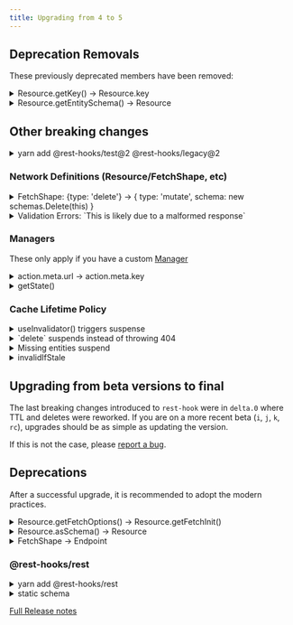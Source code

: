 ```yaml
---
title: Upgrading from 4 to 5
---
```


## Deprecation Removals

These previously deprecated members have been removed:

<details><summary>Resource.getKey() -> Resource.key</summary>

Simply rename this to `get key()`

</details>

<details><summary>Resource.getEntitySchema() -> Resource</summary>

This has been simplified to simply use the Resource itself:

<!--DOCUSAURUS_CODE_TABS-->
<!--before-->

```typescript
class MyResource extends Resource {
  static customEndpoint<T extends typeof MyResource>(this: T) {
    return {
      ...super.listShape(),
      // notice the next line
      schema: { results: [this.getEntitySchema()], nextPage: '' },
    };
  }
}
```

<!--after-->

```typescript
class MyResource extends Resource {
  static customEndpoint<T extends typeof MyResource>(this: T) {
    return {
      ...super.listShape(),
      // notice the next line
      schema: { results: [this], nextPage: '' },
    };
  }
}
```

<!--END_DOCUSAURUS_CODE_TABS-->
</details>

## Other breaking changes

<details><summary>yarn add @rest-hooks/test@2 @rest-hooks/legacy@2</summary>

Be sure to also upgrade these libraries if you use them:

- `@rest-hooks/test@2`
- `@rest-hooks/legacy@2`

These libraries don't have any breaking changes within themselves, but
they do require `rest-hooks@5` and (reflexively) `rest-hooks@5` requires
at least v2.

</details>

### Network Definitions (Resource/FetchShape, etc)

<details><summary>FetchShape: {type: 'delete'} -> { type: 'mutate', schema: new schemas.Delete(this) }</summary>

`Resource.deleteShape()` will continue to work as expected. However, if
you defined some custom shapes with type: 'delete'

<!--DOCUSAURUS_CODE_TABS-->
<!--before-->

```typescript
class MyResource extends Resource {
  static someOtherDeleteShape<T extends typeof SimpleResource>(
    this: T,
  ): DeleteShape<any, Readonly<object>> {
    const options = this.getFetchOptions();
    return {
      // changed
      type: 'delete',
      // changed
      schema: this.asSchema(),
      options,
      getFetchKey: (params: object) => {
        return 'DELETE ' + this.url(params);
      },
      fetch: (params: Readonly<object>) => {
        return this.fetch('delete', this.url(params));
      },
    };
  }
}
```

<!--after-->

```typescript
import { schemas } from 'rest-hooks';
class MyResource extends Resource {
  static someOtherDeleteShape<T extends typeof SimpleResource>(
    this: T,
  ): DeleteShape<any, Readonly<object>> {
    const options = this.getFetchInit();
    return {
      // changed
      type: 'mutate',
      // changed
      schema: new schemas.Delete(this),
      options,
      getFetchKey: (params: object) => {
        return 'DELETE ' + this.url(params);
      },
      fetch: (params: Readonly<object>) => {
        return this.fetch('delete', this.url(params));
      },
    };
  }
}
```

<!--END_DOCUSAURUS_CODE_TABS-->

</details>

<details><summary>Validation Errors: `This is likely due to a malformed response`</summary>

To aid with common schema definition or networking errors, Rest Hooks
will sometimes throw an error. This only occurs during development, to
help users correctly define their schemas and endpoints.

While the heuristics have been heavily tuned, if you don't believe
the errors reported are valid please [report a bug](https://github.com/coinbase/rest-hooks/issues/new/choose).

When reporting, be sure to include

- The exact network response from the [network inspector](https://developers.google.com/web/tools/chrome-devtools/network)
- The full schema definition.

Alternatively, this can be disabled by adding `static automaticValidation = 'silent' | 'warn'`

```typescript
class MyResource extends Resource {
  static automaticValidation = 'silent' as const;
  // ...
}
```

Warn will no longer throw an error, but still add a message to the browser console.
Silent removes the check completely.

</details>

### Managers

These only apply if you have a custom [Manager](../api/Manager)

<details><summary>action.meta.url -> action.meta.key</summary>

It's recommend to now use the action creators
exported from `@rest-hooks/core`

- [createFetch](../api/createFetch)
- [createReceive](../api/createReceive)
- [createReceiveError](../api/createReceiveError)
</details>

<details><summary>getState()</summary>

This is very unlikely to make a difference, but the internal cache state
(accessible with getState()) might be slightly different. Mutations now
result in entries in `meta` and `results`. This brings them more in line with
reads, making the distinction simply about which hooks they are allowed
in. (To prevent unwanted side effects.)

</details>

### Cache Lifetime Policy

<details><summary>useInvalidator() triggers suspense</summary>

You can likely remove [invalidIfStale](../api/Endpoint#invalidifstale-boolean) if used in conjunction with [useInvalidator()](../api/useInvalidator)

[invalidIfStale](../api/Endpoint#invalidifstale-boolean) is still useful to disable the `stale-while-revalidate` policy.

</details>

<details><summary>`delete` suspends instead of throwing 404</summary>

[Delete](../api/Delete) marks an entity as deleted. _Any_ response requiring
that entity will suspend. Previously it throw a 404 error.

</details>

<details><summary>Missing entities suspend</summary>

Required entities missing from network response will now throw error in useResource() just like other unexpected deserializations.

Use [SimpleRecord](../api/SimpleRecord) for [optional entities](../api/SimpleRecord#optional-members).

<!--DOCUSAURUS_CODE_TABS-->
<!--before-->

```typescript
const schema = {
  data: MyEntity,
};
```

<!--after-->

```typescript
class OptionalSchema extends SimpleRecord {
  readonly data: MyEntity | null = null;

  static schema = {
    data: MyEntity,
  };
}
const schema = OptionalSchema;
```

<!--END_DOCUSAURUS_CODE_TABS-->
</details>

<details><summary>invalidIfStale</summary>

When [invalidIfStale](../api/Endpoint#invalidifstale-boolean) is true, useCache() and useStatefulResource() will no longer return entities, even if they are in the cache.
This matches the expected behavior that any `loading` data should not be usable.
</details>

## Upgrading from beta versions to final

The last breaking changes introduced to `rest-hook` were in `delta.0` where TTL
and deletes were reworked. If you are on a more recent beta (`i`, `j`, `k`, `rc`),
upgrades should be as simple as updating the version.

If this is not the case, please [report a bug](https://github.com/coinbase/rest-hooks/issues/new/choose).

## Deprecations

After a successful upgrade, it is recommended to adopt the modern practices.

<details><summary>Resource.getFetchOptions() -> Resource.getFetchInit()</summary>


<!--DOCUSAURUS_CODE_TABS-->
<!--before-->

```typescript
class AuthdResource extends Resource {
  static getFetchOptions = (options: RequestInit) => ({
    ...options,
    credentials: 'same-origin',
  });
}
```

<!--after-->

```typescript
class AuthdResource extends Resource {
  static getFetchInit = (init: RequestInit) => ({
    ...init,
    credentials: 'same-origin',
  });
}
```

<!--END_DOCUSAURUS_CODE_TABS-->

(Resource.getFetchInit())../api/resource#static-getfetchinitinit-requestinit-requestinit)
</details>

<details><summary>Resource.asSchema() -> Resource</summary>

This has been simplified to simply use the Resource itself:

<!--DOCUSAURUS_CODE_TABS-->
<!--before-->

```typescript
class MyResource extends Resource {
  static customEndpoint<T extends typeof MyResource>(this: T) {
    return {
      ...super.listShape(),
      // notice the next line
      schema: { results: [this.asSchema()], nextPage: '' },
    };
  }
}
```

<!--after-->

```typescript
class MyResource extends Resource {
  static customEndpoint<T extends typeof MyResource>(this: T) {
    return {
      ...super.listShape(),
      // notice the next line
      schema: { results: [this], nextPage: '' },
    };
  }
}
```

<!--END_DOCUSAURUS_CODE_TABS-->

</details>

<details><summary>FetchShape -> Endpoint</summary>
</details>


### @rest-hooks/rest


<details><summary>yarn add @rest-hooks/rest</summary>

Rest Hooks is protocol agnostic, so the REST/CRUD specific class [Resource](../api/resource)
will eventually be fully deprecated and removed. `@rest-hooks/rest` is intended as its
replacement. Other supplementary libraries like `@rest-hooks/graphql` could be
added in the future, for intance. This is also beneficial as these libraries
change more frequently than the core of rest hooks.

<!--DOCUSAURUS_CODE_TABS-->
<!--before-->

```typescript
import { Resource } from 'rest-hooks';

class MyResource extends Resource {
}
```

<!--after-->

```typescript
import { Resource } from '@rest-hooks/rest';

class MyResource extends Resource {
}
```

<!--END_DOCUSAURUS_CODE_TABS-->

> Breaking change:
>
> Nested entities `static schema` will return from `useResource()`

</details>

<details><summary>static schema</summary>

../guides/nested-response

</details>


[Full Release notes](https://github.com/coinbase/rest-hooks/releases/tag/rest-hooks%405.0.0)
